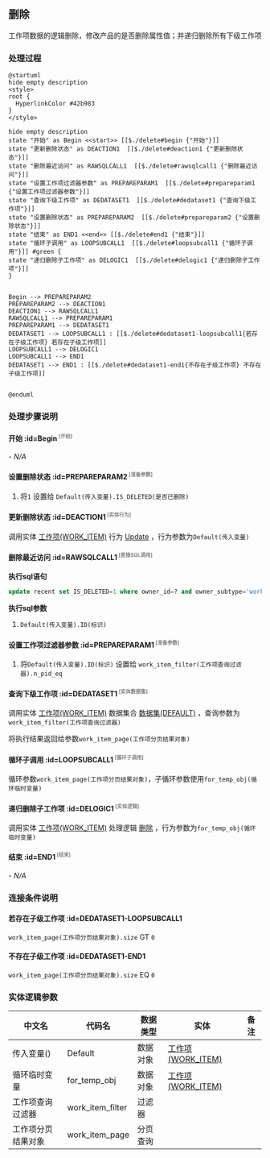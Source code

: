 ## 删除 <!-- {docsify-ignore-all} -->

   工作项数据的逻辑删除，修改产品的是否删除属性值；并递归删除所有下级工作项

### 处理过程

```plantuml
@startuml
hide empty description
<style>
root {
  HyperlinkColor #42b983
}
</style>

hide empty description
state "开始" as Begin <<start>> [[$./delete#begin {"开始"}]]
state "更新删除状态" as DEACTION1  [[$./delete#deaction1 {"更新删除状态"}]]
state "删除最近访问" as RAWSQLCALL1  [[$./delete#rawsqlcall1 {"删除最近访问"}]]
state "设置工作项过滤器参数" as PREPAREPARAM1  [[$./delete#prepareparam1 {"设置工作项过滤器参数"}]]
state "查询下级工作项" as DEDATASET1  [[$./delete#dedataset1 {"查询下级工作项"}]]
state "设置删除状态" as PREPAREPARAM2  [[$./delete#prepareparam2 {"设置删除状态"}]]
state "结束" as END1 <<end>> [[$./delete#end1 {"结束"}]]
state "循环子调用" as LOOPSUBCALL1  [[$./delete#loopsubcall1 {"循环子调用"}]] #green {
state "递归删除子工作项" as DELOGIC1  [[$./delete#delogic1 {"递归删除子工作项"}]]
}


Begin --> PREPAREPARAM2
PREPAREPARAM2 --> DEACTION1
DEACTION1 --> RAWSQLCALL1
RAWSQLCALL1 --> PREPAREPARAM1
PREPAREPARAM1 --> DEDATASET1
DEDATASET1 --> LOOPSUBCALL1 : [[$./delete#dedataset1-loopsubcall1{若存在子级工作项} 若存在子级工作项]]
LOOPSUBCALL1 --> DELOGIC1
LOOPSUBCALL1 --> END1
DEDATASET1 --> END1 : [[$./delete#dedataset1-end1{不存在子级工作项} 不存在子级工作项]]


@enduml
```


### 处理步骤说明

#### 开始 :id=Begin<sup class="footnote-symbol"> <font color=gray size=1>[开始]</font></sup>



*- N/A*
#### 设置删除状态 :id=PREPAREPARAM2<sup class="footnote-symbol"> <font color=gray size=1>[准备参数]</font></sup>



1. 将`1` 设置给  `Default(传入变量).IS_DELETED(是否已删除)`

#### 更新删除状态 :id=DEACTION1<sup class="footnote-symbol"> <font color=gray size=1>[实体行为]</font></sup>



调用实体 [工作项(WORK_ITEM)](module/ProjMgmt/work_item.md) 行为 [Update](module/ProjMgmt/work_item#行为) ，行为参数为`Default(传入变量)`

#### 删除最近访问 :id=RAWSQLCALL1<sup class="footnote-symbol"> <font color=gray size=1>[直接SQL调用]</font></sup>



<p class="panel-title"><b>执行sql语句</b></p>

```sql
update recent set IS_DELETED=1 where owner_id=? and owner_subtype='work_item'
```

<p class="panel-title"><b>执行sql参数</b></p>

1. `Default(传入变量).ID(标识)`


#### 设置工作项过滤器参数 :id=PREPAREPARAM1<sup class="footnote-symbol"> <font color=gray size=1>[准备参数]</font></sup>



1. 将`Default(传入变量).ID(标识)` 设置给  `work_item_filter(工作项查询过滤器).n_pid_eq`

#### 查询下级工作项 :id=DEDATASET1<sup class="footnote-symbol"> <font color=gray size=1>[实体数据集]</font></sup>



调用实体 [工作项(WORK_ITEM)](module/ProjMgmt/work_item.md) 数据集合 [数据集(DEFAULT)](module/ProjMgmt/work_item#数据集合) ，查询参数为`work_item_filter(工作项查询过滤器)`

将执行结果返回给参数`work_item_page(工作项分页结果对象)`

#### 循环子调用 :id=LOOPSUBCALL1<sup class="footnote-symbol"> <font color=gray size=1>[循环子调用]</font></sup>



循环参数`work_item_page(工作项分页结果对象)`，子循环参数使用`for_temp_obj(循环临时变量)`
#### 递归删除子工作项 :id=DELOGIC1<sup class="footnote-symbol"> <font color=gray size=1>[实体逻辑]</font></sup>



调用实体 [工作项(WORK_ITEM)](module/ProjMgmt/work_item.md) 处理逻辑 [删除]((module/ProjMgmt/work_item/logic/delete.md)) ，行为参数为`for_temp_obj(循环临时变量)`

#### 结束 :id=END1<sup class="footnote-symbol"> <font color=gray size=1>[结束]</font></sup>



*- N/A*


### 连接条件说明
#### 若存在子级工作项 :id=DEDATASET1-LOOPSUBCALL1

`work_item_page(工作项分页结果对象).size` GT `0`
#### 不存在子级工作项 :id=DEDATASET1-END1

`work_item_page(工作项分页结果对象).size` EQ `0`


### 实体逻辑参数

|    中文名   |    代码名    |  数据类型    |  实体   |备注 |
| --------| --------| -------- | -------- | --------   |
|传入变量(<i class="fa fa-check"/></i>)|Default|数据对象|[工作项(WORK_ITEM)](module/ProjMgmt/work_item.md)||
|循环临时变量|for_temp_obj|数据对象|[工作项(WORK_ITEM)](module/ProjMgmt/work_item.md)||
|工作项查询过滤器|work_item_filter|过滤器|||
|工作项分页结果对象|work_item_page|分页查询|||
